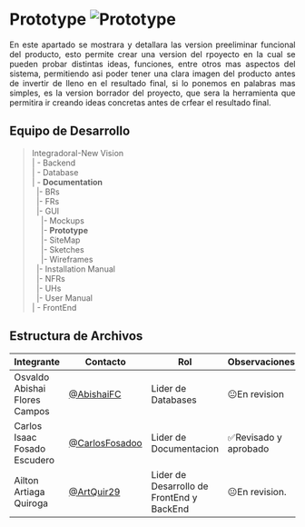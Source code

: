 # Prototype ![Prototype](https://img.shields.io/static/v1?label=Prototype&message=In%20Progress&color=gray)

<p align = justify>
En este apartado se mostrara y detallara las version preeliminar funcional del producto, esto permite crear una version del rpoyecto en la cual se pueden probar distintas ideas, funciones, entre otros mas aspectos del sistema, permitiendo asi poder tener una clara imagen del producto antes de invertir de lleno en el resultado final, si lo ponemos en palabras mas simples, es la version borrador del proyecto, que sera la herramienta que permitira ir creando ideas concretas antes de crfear el resultado final.
</p>

## Equipo de Desarrollo

>IntegradoraI-New Vision<br>
>| - Backend <br>
>| - Database<br>
>| - **Documentation**<br>
>&nbsp;&nbsp;|- BRs<br>
>&nbsp;&nbsp;|- FRs<br>
>&nbsp;&nbsp;|- GUI<br>
>&nbsp;&nbsp;&nbsp;&nbsp;|- Mockups<br>
>&nbsp;&nbsp;&nbsp;&nbsp;|- **Prototype**<br>
>&nbsp;&nbsp;&nbsp;&nbsp;|- SiteMap<br>
>&nbsp;&nbsp;&nbsp;&nbsp;|- Sketches<br>
>&nbsp;&nbsp;&nbsp;&nbsp;|- Wireframes<br>
>&nbsp;&nbsp;|- Installation Manual<br>
>&nbsp;&nbsp;|- NFRs<br>
>&nbsp;&nbsp;|- UHs<br>
>&nbsp;&nbsp;|- User Manual<br>
>| - FrontEnd

## Estructura de Archivos
|Integrante|Contacto|Rol|Observaciones|
|------------|--------|---|---|
|Osvaldo Abishai Flores Campos|[@AbishaiFC](https://github.com/AbishaiFC)|Lider de Databases|😐En revision|
|Carlos Isaac Fosado Escudero|[@CarlosFosadoo](https://github.com/CarlosFosadoo)|Lider de Documentacion|✅Revisado y aprobado|
|Ailton Artiaga Quiroga|[@ArtQuir29](https://github.com/ArtQuir29)|Lider de Desarrollo de FrontEnd y BackEnd | 😐En revision.|
